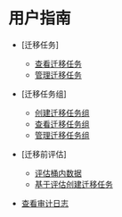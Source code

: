 # 用户指南

-   [迁移任务]
    -   [查看迁移任务](查看迁移任务.md)
    -   [管理迁移任务](管理迁移任务.md)

-   [迁移任务组]
    -   [创建迁移任务组](创建迁移任务组.md)
    -   [查看迁移任务组](查看迁移任务组.md)
    -   [管理迁移任务组](管理迁移任务组.md)

-   [迁移前评估]
    -   [评估桶内数据](评估桶内数据.md)
    -   [基于评估创建迁移任务](基于评估创建迁移任务.md)

-   [查看审计日志](查看审计日志.md)

